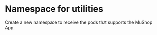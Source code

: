 # Namespace for utilities

Create a new namespace to receive the pods that supports the MuShop App.
